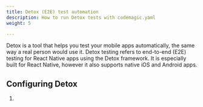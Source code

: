 ```yaml
---
title: Detox (E2E) test automation
description: How to run Detox tests with codemagic.yaml
weight: 5

---
```


Detox is a tool that helps you test your mobile apps automatically, the same way a real person would use it. Detox testing refers to end-to-end (E2E) testing for React Native apps using the Detox framework. It is especially built for React Native, however it also supports native iOS and Android apps.


## Configuring Detox

1. 






